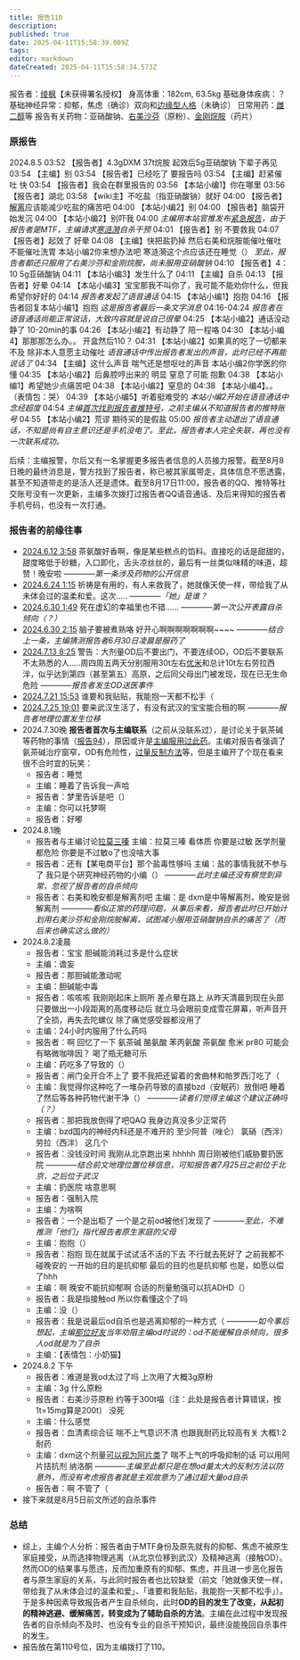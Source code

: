 ```yaml
---
title: 报告110
description: 
published: true
date: 2025-04-11T15:58:39.009Z
tags: 
editor: markdown
dateCreated: 2025-04-11T15:58:34.573Z
---
```


﻿报告者：[绫枫](https://x.com/LFanyDeath0606)【未获得署名授权】
身高体重：182cm, 63.5kg
基础身体疾病：？
基础神经异常：抑郁，焦虑（确诊）双向和[边缘型人格](/BPD/)（未确诊）
日常用药：[雌二醇](/E2/)等
报告有关药物：亚硝酸钠、[右美沙芬](/DXM/)（原粉）、[金刚烷胺](/ATD/)（药片）

### 原报告
2024.8.5
03:52 【报告者】4.3gDXM 37t烷胺 起效后5g亚硝酸钠 下辈子再见
03:54 【主编】别
03:54 【报告者】已经吃了 要报告吗
03:54 【主编】赶紧催吐 快
03:54 【报告者】我会在群里报告的
03:56 【本站小编1】你在哪里
03:56 【报告者】湖北
03:58 【wiki主】不吃盐（指亚硝酸钠）就好
04:00 【报告者】[解离](/%E8%A7%A3%E7%A6%BB/)应该能减少吃盐的痛苦吧
04:00 【本站小编2】别
04:00 【报告者】脑袋开始发沉
04:00 【本站小编2】别吓我
04:00 *主编用本站官推发布[紧急报告](https://x.com/OverSpeed_Wiki/status/1820188064104484941)，由于报告者是MTF，主编请求[寒涟漪](https://x.com/HANLIANYI331)自杀干预*
04:01 【报告者】别 不要救我
04:07 【报告者】起效了 好晕
04:08 【主编】快把盐扔掉 然后右美和烷胺能催吐催吐 不能催吐洗胃 本站小编2你来想办法吧 寒涟漪这个点应该还在睡觉（）
*至此，报告者都还只服用了右美沙芬和金刚烷胺，尚未服用亚硝酸钠*
04:10 【报告者】4：10 5g亚硝酸钠
04:11 【本站小编3】发生什么了
04:11 【主编】自杀
04:13 【报告者】好晕
04:14 【本站小编3】宝宝那我不叫你了，我可能不能劝你什么，但我希望你好好的
04:14 *报告者发起了语音通话*
04:15 【本站小编1】抱抱
04:16 【报告者回复本站小编1】抱抱 *这是报告者最后一条文字消息*
04:16-04:24 *报告者在语音通话尚能正常说话，大致内容就是说自己很晕*
04:25 【本站小编2】通话没动静了 10-20min的事
04:26 【本站小编2】有动静了 陪一程咯
04:30 【本站小编4】那那那怎么办。。 开盒然后110？
04:31 【本站小编2】如果真的吃了一切都来不及 除非本人意愿主动催吐
*语音通话中传出报告者发出的声音，此时已经不再能说话了*
04:34 【主编】这什么声音 喘气还是想呕吐的声音 本站小编2你学医的你懂
04:35 【本站小编2】后鼻腔哼出来的 明显 窒息了可能 抱歉
04:38 【本站小编1】希望她少点痛苦吧
04:38 【本站小编2】窒息的
04:38 【本站小编4】。。 （表情包：哭）
04:39 【本站小编5】听着挺难受的
*本站小编2开始在语音通话中念经超度*
04:54 *主编[首次找到报告者推特号](https://x.com/OverSpeed_Wiki/status/1820202064833806839)，之前主编从不知道报告者的推特账号*
04:55 【本站小编2】荒谬 期待买的是假盐
05:00 *报告者主动退出了语音通话，不知是尚有自主意识还是手机没电了。至此，报告者本人完全失联，再也没有一次联系成功。*

后续：主编报警，尔后又有一名掌握更多报告者信息的人员接力报警。截至8月8日晚的最终消息是，警方找到了报告者，称已被其家属带走，具体信息不愿透露，甚至不知道带走的是活人还是遗体。截至8月17日11:00，报告者的QQ、推特等社交账号没有一次更新，主编多次拨打过报告者QQ语音通话、及后来得知的报告者手机号码，也没有一次打通。

### 报告者的前缘往事
- [2024.6.12 3:58](https://x.com/LFanyDeath0606/status/1800618744986620361) 茶氨酸好香啊，像是某些糕点的馅料。直接吃的话是甜甜的，甜度略低于砂糖，入口即化，舌头凉丝丝的，最后有一丝类似味精的味道，超赞！晚安啦 *————第一条涉及药物的公开信息*
- [2024.6.24 1:15](https://x.com/LFanyDeath0606/status/1804926285376049448) 祈祷是有用的，有人来救我了，她就像天使一样，带给我了从未体会过的温柔和爱。这次..... *————「她」是谁？*
- [2024.6.30 1:49](https://x.com/LFanyDeath0606/status/1807109226981945555) 死在虚幻的幸福里也不错...... *————第一次公开表露自杀倾向（？）*
- [2024.6.30 2:15](https://x.com/LFanyDeath0606/status/1807115675061661723) 脑子要被煮熟咯 好开心啊啊啊啊啊啊啊~~~~ *————结合上一条，主编猜测报告者6月30日凌晨是服药了*
- [2024.7.13 8:25](https://x.com/LFanyDeath0606/status/1811919904456487379) 警告：大剂量OD后不要出门，不要连续OD，OD后不要联系不太熟悉的人.....周四周五两天分别服用30t左右[优米](/DXM/)和总计10t左右劳拉西泮，似乎达到第四（甚至第五）高原，之后同父母出门被发现，现在已无生命危险 *————报告者发生OD送医事件*
- [2024.7.21 15:53](https://x.com/LFanyDeath0606/status/1814931763233427817) 谁要和我贴贴，我能抱一天都不松手（
- [2024.7.25 19:01](https://x.com/LFanyDeath0606/status/1816428469208625596) 要来武汉生活了，有没有武汉的宝宝能合租的啊 *————报告者地理位置发生位移*
- 2024.7.30晚 **报告者首次与主编联系**（之前从没联系过），是讨论关于氨茶碱等药物的事情（[报告94](/report/RP094/)），原因或许是[主编服用过此药](/report/RP030/)。主编对报告者强调了氨茶碱治疗窗窄，OD有危险性，[过量反制方法](/%E8%8C%B6%E7%A2%B1%E7%B1%BB%E8%8D%AF%E7%89%A9/#%E5%8F%8D%E5%88%B6%E6%96%B9%E6%B3%95-7)等，但是主编开了个现在看来很不合时宜的玩笑：
  - 报告者：睡觉
  - 主编：睡着了告诉我一声哈
  - 报告者：梦里告诉是吧（）
  - 主编：你可以托梦啊
  - 报告者：好嘟
- 2024.8.1晚
  - 报告者与主编讨论[拉莫三嗪](/%E6%8B%89%E8%8E%AB%E4%B8%89%E5%97%AA/) 主编：拉莫三嗪 看体质 你要是过敏 医学剂量都危险 你要是不过敏o了也没啥大事
  - 报告者：还有【某电商平台】那个盐毒性够吗 主编：盐的事情我就不参与了 我只是个研究神经药物的小编（） *————此时主编还没有察觉到异常，忽视了报告者的自杀倾向*
  - 报告者：右美和晚安都是解离剂吧 主编：是 dxm是中等解离剂，晚安是弱解离剂 *————看似正常的药理问题，从事后来看，报告者此时已开始计划用右美沙芬和金刚烷胺解离，试图减小服用亚硝酸钠自杀的痛苦了（而后来也确实这么做的）*
- 2024.8.2凌晨
  - 报告者：宝宝 胆碱能消耗过多是什么症状
  - 主编：谵妄
  - 报告者：那胆碱能激动呢
  - 主编：胆碱能中毒
  - 报告者：咳咳咳 我刚刚起床上厕所 差点晕在路上 从昨天清晨到现在头部只要做出一小段距离的高度移动后 就立马会眼前变成雪花屏幕，听声音开了全损，再失去陀螺仪 除了痛觉感受器都没用了
  - 主编：24小时内服用了什么药吗
  - 报告者：啊 回忆了一下 氨茶碱 酪氨酸 苯丙氨酸 茶氨酸 愈米 pr80 可能会有略微咖啡因？ 喝了瓶无糖可乐
  - 主编：药吃多了导致的（）
  - 报告者：闸门全开合不上了 要不我把还留着的舍曲林和帕罗西汀吃了（
  - 主编：我觉得你这种吃了一堆杂药导致的直接bzd（安眠药）放倒吧 睡着了然后等各种药物代谢干净（） *————读者们觉得主编这个建议正确吗（？）*
  - 报告者：那把我放倒得了吧QAQ 我身边真没多少正常药
  - 主编：bzd国内的神经内科还是不难开的 至少阿普（唑仑） 氯硝（西泮） 劳拉（西泮） 这几个
  - 报告者：没钱没时间 我刚从北京跑出来 hhhhh 周日刚被他们威胁要扔医院 *————结合前文地理位置位移信息，可知报告者7月25日之前位于北京，之后位于武汉*
  - 主编：扔医院 啥意思啊
  - 报告者：强制入院
  - 主编：为啥啊
  - 报告者：一个是出柜了 一个是之前od被他们发现了 *————至此，不难推测「他们」指代报告者原生家庭的父母*
  - 主编：抱抱（）
  - 报告者：抱抱 现在就属于试试活不活的下去 不行就去死好了 之前我都不碰晚安的 一开始的目的是抗抑郁 最后的目的也是抗抑郁 也是，如愿以偿了hhh
  - 主编：啊 晚安不能抗抑郁啊 合适的剂量勉强可以抗ADHD（）
  - 报告者：我是指接触od 所以你看懂这个了吗
  - 主编：没（）
  - 报告者：我是说最后od自杀也是逃离抑郁的一种方式（ *————如今事后想起，主编[那位好友](/DXM/#%E4%BD%BF%E7%94%A8%E6%96%B9%E6%B3%95)当年劝阻主编od时说的：od不能缓解自杀倾向，很多人od就是为了自杀*
  - 主编：【表情包：小奶猫】
- 2024.8.2 下午
  - 报告者：难道是我od太过了吗 上次用了大概3g原粉
  - 主编：3g 什么原粉
  - 报告者：右美沙芬原粉 约等于300t喵（注：此处是报告者计算错误，按1t=15mg算是200t） 没死
  - 主编：什么感觉
  - 报告者：血清素综合征 喘不上气意识不清 也跟我耐药比较高有关 大概1:2耐药
  - 主编：dxm这个剂量[可以视为阿片类](/%E5%91%BC%E5%90%B8%E6%8A%91%E5%88%B6/)了 喘不上气的呼吸抑制的话 可以用阿片拮抗剂 纳洛酮 *————主编至此都只是在想od量太大的反制方法以防意外，而没有考虑报告者就是主观故意为了通过超大量od自杀*
  - 报告者：啊 不管了（
- 接下来就是8月5日前文所述的自杀事件

### 总结
- 综上，主编个人分析：报告者由于MTF身份及原先就有的抑郁、焦虑不被原生家庭接受，从而选择物理逃离（从北京位移到武汉）及精神逃离（接触OD）。然而OD的结果事与愿违，反而加重原有的抑郁、焦虑，并且进一步恶化报告者与原生家庭的关系，与此同时报告者也比较缺爱（前文「她就像天使一样，带给我了从未体会过的温柔和爱」、「谁要和我贴贴，我能抱一天都不松手」）。于是多种因素导致报告者产生自杀倾向，此时**OD的目的发生了改变，从起初的精神逃避、缓解痛苦，转变成为了辅助自杀的方法**。主编在此过程中发现报告者的自杀倾向不及时、也没有专业的自杀干预知识，最终没能挽回自杀事件的发生。
- 报告放在第110号位，因为主编拨打了110。
